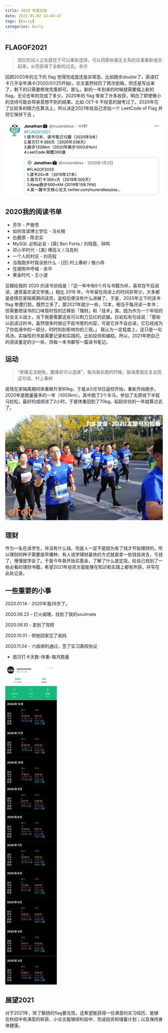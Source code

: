 ```yaml
---
title: 2020 年度总结
date: 2021-01-02 14:44:47
tags: [Daily]
categories: Daily
---
```


## FLAGOF2021

> 回忆的动人之处就在于可以重新选择，可以将那些毫无关系的往事重新组合起来，从而获得了全新的过去。余华

回顾2020年的立下的 flag 觉得完成度还是非常高，比如跑步double了，英语打卡几乎全年满卡(2020/01/25开始)，论文虽然经历了两次拒稿，但还是写出来了，剩下的只需要修改完善即可。那么，新的一年到来的时候就需要插上新的 flag，无论去年的完成了多少。2020年的 flag 带来了许多收获，明白了即使微小的坚持可能会带来意想不到的结果。比如 CET-6 不经意的就考过了。2020年花了比较多的精力在算法上，所以决定2021年给自己添加一个 LeetCode of Flag 并将它保持下去 。

![FLAGOF2021](/images/daily/flagof2021.png)

## 2020我的阅读书单

- 芳华 - 严歌苓
- 如何攻读博士学位 - 冯长根
- 白鹿原 - 陈忠实
- MySQL 必知必会 - [英] Ben Forta / 刘晓霞、钟鸣
- 邓小平时代 - [美] 傅高义 / 冯克利
- 一个人的村庄 - 刘亮程
- 当我跑步时我谈些什么 - [日] 村上春树 / 施小炜 
- 在细雨中呼喊 - 余华
- 黄金时代 - 王小波



豆瓣给我的 2020 的读书总结是：「这一年中有6个月与书籍为伴，喜欢在午后阅读，通常喜欢读文学类。」相比 2019 年，今年留在阅读上的时间非常少，大多都是疫情在家隔离期间读完，返校后便没有什么进展了。于是，2020年立下的读书 flag 惨遭打脸。既然立多了，那2021年就少一些，12本，相当于每月读一本书；但需要把读书的口味暂时性的迁移到「理财」和「技术」类。因为作为一个年轻的社会主义战士，当下我更需要这些可以刺刀见红的武器。白岩松有句话说：「那些以前读过的书，虽然很多时候记不起书里的内容，可是它并不会白读，它已经成为了你血液中的一部分，时时刻刻影响你的三观。」  我认为一定程度上，这只是一句鸡汤，实操性的书是需要记录和实践的。比如投资和编程。所以，2021年把自己的阅读量定的少一些，但每一本书都写一篇读书笔记。

## 运动

> “疼痛无法避免，磨难却可以选择”，每当我长跑的时候，脑海里就反复出现这句话。村上春树

疫情在家隔离期间体重飙升至80kg，于是从5月18日返校开始，重新开始跑步。2020年是跑量最多的一年（1003km）。其中跑了2个半马，参加了太原线下半程马拉松，最好的成绩进了2小时。于是体重回到了70kg。起起伏伏的一年就算过去了。

![taiyuan-marathon-2020](/images/daily/taiyuanmarathon2020.JPG)

## 理财

作为一名在读学生，并没有什么钱。但是人一定不是因为有了钱才开始理财的，所以理财的种子需要提早播种，有人说学理财最快的方式就是拿一些钱投进去，亏钱了，慢慢就学会了。于是今年我开始买基金，了解了什么是定投。给自己规划了一些必看的理财书籍，希望2021年投资方面能够在知识和实践上都有所获，并写在此处记录。

## 一些重要的小事

2020.01.14 - 2020年我26岁了。

2020.06.22 - 灯火阑珊，找到了我的soulmate

2020.09.10 - 拿到了驾照

2020.10.01 - 带她回家见了爸妈

2020.11.04 - 六级顺利通过，签了实习离校协议


- 扇贝打卡天数-体重-每月跑量

![扇贝打卡天数-体重-每月跑量](/images/daily/endflagof2020.JPG)

## 展望2021
对于2021年，除了飘扬的flag要兑现，还希望能获得一份满意的实习经历、能够在秋招中有满意的斩获、小论文能够顺利投中、完成投资和储蓄计划；以及保持身体健康。